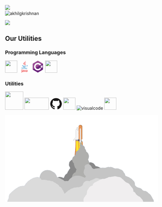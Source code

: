 


<img src="https://github-readme-stats.vercel.app/api?username=iaalHavacilik&&show_icons=true&title_color=ffffff&icon_color=bb2acf&text_color=daf7dc&bg_color=151515">
<br/>
<img src="https://github-readme-stats.vercel.app/api/top-langs/?username=iaalHavacilik&&show_icons=true&title_color=ffffff&icon_color=bb2acf&text_color=daf7dc&bg_color=151515&layout=compact&hide=html" alt="akhilgkrishnan"/>


<br/>

<p float="left">
  <img src="https://activity-graph.herokuapp.com/graph?username=iaalHavacilik&theme=react-dark" width="635" /> 
</p>


## Our Utilities

  ### Programming Languages
  <p align="left">
  <img src="https://cdn.jsdelivr.net/gh/devicons/devicon/icons/python/python-original.svg" width="40" height="40"/>
  <img src="https://raw.githubusercontent.com/devicons/devicon/master/icons/java/java-original-wordmark.svg" width="40" height="40" />
  <img src="https://raw.githubusercontent.com/devicons/devicon/master/icons//csharp/csharp-original.svg" width="40" height="40" />
  <img src="https://icongr.am/devicon/cplusplus-original.svg?size=128&color=currentColor" width="40" height="40" />
  
  </p>
  
  
  ### Utilities
   <p align="left">
  
  <img src="https://dashboard.snapcraft.io/site_media/appmedia/2020/10/openrocket.png" width="60" height="60" />
  <img src="https://cdn.jsdelivr.net/gh/devicons/devicon/icons/arduino/arduino-original.svg" width="80" height="40"/>
  <img src="https://raw.githubusercontent.com/devicons/devicon/master/icons/github/github-original.svg" width="40" height="40" /> 
  <img src="https://icongr.am/devicon/visualstudio-plain.svg?size=128&color=currentColor" width="40" height="40" />
  <img src="https://user-images.githubusercontent.com/59020581/117362577-18555280-aec4-11eb-94ef-401c9f28eb38.png" alt="visualcode" width="40" height="40"/>
  <img src="https://upload.wikimedia.org/wikipedia/commons/9/9c/IntelliJ_IDEA_Icon.svg" width="40" height="40" />
  
  
</p>

<img src="https://github.com/iaalHavacilik/iaalHavacilik/blob/main/ss-removebg-preview.png?raw=true" />


